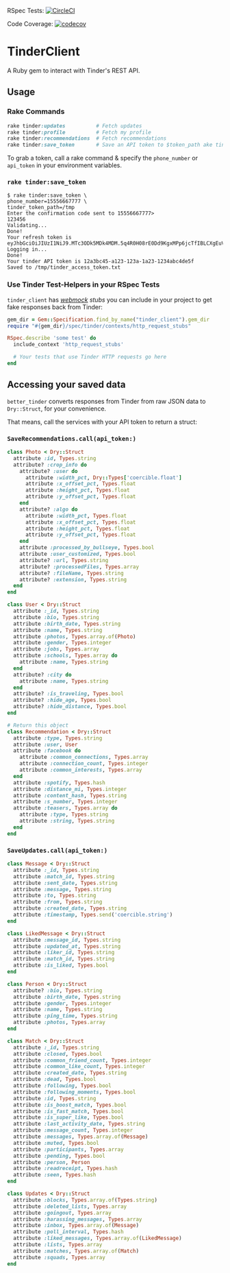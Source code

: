 RSpec Tests: [![CircleCI](https://circleci.com/gh/patrickclery/tinder_client.svg?style=svg)](https://circleci.com/gh/patrickclery/tinder_client)

Code Coverage: [![codecov](https://codecov.io/gh/patrickclery/tinder_client/branch/master/graph/badge.svg)](https://codecov.io/gh/patrickclery/tinder_client)

# TinderClient

A Ruby gem to interact with Tinder's REST API.

## Usage

### Rake Commands

```ruby
rake tinder:updates          # Fetch updates
rake tinder:profile          # Fetch my profile
rake tinder:recommendations  # Fetch recommendations
rake tinder:save_token       # Save an API token to $token_path ake tinder:get_updates      # Fetch updates
```

To grab a token, call a rake command & specify the `phone_number` or `api_token` in your environment variables.

### `rake tinder:save_token`

```
$ rake tinder:save_token \
phone_number=15556667777 \
tinder_token_path=/tmp
Enter the confirmation code sent to 15556667777> 
123456
Validating...
Done!
Your refresh token is eyJhbGciOiJIUzI1NiJ9.MTc3ODk5MDk4MDM.5q4R0H08rE0Dd9KgxMPp6jcTfIBLCXgEuVZfC9znJTE
Logging in...
Done!
Your tinder API token is 12a3bc45-a123-123a-1a23-1234abc4de5f
Saved to /tmp/tinder_access_token.txt
```


### Use Tinder Test-Helpers in your RSpec Tests 

`tinder_client` has _[webmock](https://github.com/bblimke/webmock) stubs_ you can include in your project to get fake responses back from Tinder:

```ruby
gem_dir = Gem::Specification.find_by_name("tinder_client").gem_dir
require "#{gem_dir}/spec/tinder/contexts/http_request_stubs"

RSpec.describe 'some test' do
  include_context 'http_request_stubs'

  # Your tests that use Tinder HTTP requests go here
end 
```

## Accessing your saved data

`better_tinder` converts responses from Tinder from raw JSON data to `Dry::Struct`, for your convenience.

That means, call the services with your API token to return a struct:  

### `SaveRecommendations.call(api_token:)`

  ```ruby
  class Photo < Dry::Struct
    attribute :id, Types.string
    attribute? :crop_info do
      attribute? :user do
        attribute :width_pct, Dry::Types['coercible.float']
        attribute :x_offset_pct, Types.float
        attribute :height_pct, Types.float
        attribute :y_offset_pct, Types.float
      end
      attribute? :algo do
        attribute :width_pct, Types.float
        attribute :x_offset_pct, Types.float
        attribute :height_pct, Types.float
        attribute :y_offset_pct, Types.float
      end
      attribute :processed_by_bullseye, Types.bool
      attribute :user_customized, Types.bool
      attribute? :url, Types.string
      attribute? :processedFiles, Types.array
      attribute? :fileName, Types.string
      attribute? :extension, Types.string
    end
  end

  class User < Dry::Struct
    attribute :_id, Types.string
    attribute :bio, Types.string
    attribute :birth_date, Types.string
    attribute :name, Types.string
    attribute :photos, Types.array.of(Photo)
    attribute :gender, Types.integer
    attribute :jobs, Types.array
    attribute :schools, Types.array do
      attribute :name, Types.string
    end
    attribute? :city do
      attribute :name, Types.string
    end
    attribute? :is_traveling, Types.bool
    attribute? :hide_age, Types.bool
    attribute? :hide_distance, Types.bool
  end

  # Return this object
  class Recommendation < Dry::Struct
    attribute :type, Types.string
    attribute :user, User
    attribute :facebook do
      attribute :common_connections, Types.array
      attribute :connection_count, Types.integer
      attribute :common_interests, Types.array
    end
    attribute :spotify, Types.hash
    attribute :distance_mi, Types.integer
    attribute :content_hash, Types.string
    attribute :s_number, Types.integer
    attribute :teasers, Types.array do
      attribute :type, Types.string
      attribute :string, Types.string
    end
  end
  ```


### `SaveUpdates.call(api_token:)`

  ```ruby
  class Message < Dry::Struct
    attribute :_id, Types.string
    attribute :match_id, Types.string
    attribute :sent_date, Types.string
    attribute :message, Types.string
    attribute :to, Types.string
    attribute :from, Types.string
    attribute :created_date, Types.string
    attribute :timestamp, Types.send('coercible.string')
  end

  class LikedMessage < Dry::Struct
    attribute :message_id, Types.string
    attribute :updated_at, Types.string
    attribute :liker_id, Types.string
    attribute :match_id, Types.string
    attribute :is_liked, Types.bool
  end

  class Person < Dry::Struct
    attribute? :bio, Types.string
    attribute :birth_date, Types.string
    attribute :gender, Types.integer
    attribute :name, Types.string
    attribute :ping_time, Types.string
    attribute :photos, Types.array
  end

  class Match < Dry::Struct
    attribute :_id, Types.string
    attribute :closed, Types.bool
    attribute :common_friend_count, Types.integer
    attribute :common_like_count, Types.integer
    attribute :created_date, Types.string
    attribute :dead, Types.bool
    attribute :following, Types.bool
    attribute :following_moments, Types.bool
    attribute :id, Types.string
    attribute :is_boost_match, Types.bool
    attribute :is_fast_match, Types.bool
    attribute :is_super_like, Types.bool
    attribute :last_activity_date, Types.string
    attribute :message_count, Types.integer
    attribute :messages, Types.array.of(Message)
    attribute :muted, Types.bool
    attribute :participants, Types.array
    attribute :pending, Types.bool
    attribute :person, Person
    attribute :readreceipt, Types.hash
    attribute :seen, Types.hash
  end

  class Updates < Dry::Struct
    attribute :blocks, Types.array.of(Types.string)
    attribute :deleted_lists, Types.array
    attribute :goingout, Types.array
    attribute :harassing_messages, Types.array
    attribute :inbox, Types.array.of(Message)
    attribute :poll_interval, Types.hash
    attribute :liked_messages, Types.array.of(LikedMessage)
    attribute :lists, Types.array
    attribute :matches, Types.array.of(Match)
    attribute :squads, Types.array
  end
  ```

